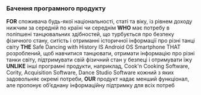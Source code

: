 ### Бачення програмного продукту
 **FOR** споживача будь-якої національності, статі та віку, із рівнем доходу нижчим за середній по країні чи середнім
**WHO** має потребу в поліпшені танцювальних здібностей, що турбується про безпеку фізичного стану, ситість і отриманні історичної інформації про різні танці світу 
**THE** Safe Dancing with History IS Android OS Smartphone THAT розроблений, щоб навчитися танцювати, отримати інформацію про різні танки світу, підтримувати свій фізичний стан у безпеці і отримувати їжу
**UNLIKE** інші програмні продукти, наприклад, Cook'n Cooking Software, Cority, Acquisition Software, Dance Studio Software  кожний з яких задовольняє окремі потреби, **OUR** продукт надає менший
функціонал, але пропонує об’єднану інформаційну підтримку для всіх потреб
